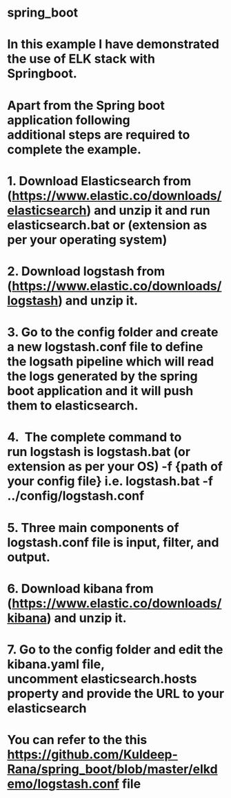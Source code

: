 # spring_boot
# In this example I have demonstrated the use of ELK stack with Springboot. 


# Apart from the Spring boot application following additional steps are required to complete the example. 

# 1. Download Elasticsearch from (https://www.elastic.co/downloads/elasticsearch) and unzip it and run elasticsearch.bat or (extension as per your operating system)

# 2. Download logstash from (https://www.elastic.co/downloads/logstash) and unzip it.
# 3. Go to the config folder and create a new logstash.conf file to define the logsath pipeline which will read the logs generated by the spring boot application and it will push them to elasticsearch.
# 4.  The complete command to run logstash is logstash.bat (or extension as per your OS) -f {path of your config file} i.e. logstash.bat -f ../config/logstash.conf
# 5. Three main components of logstash.conf file is input, filter, and output. 
# 6. Download kibana from (https://www.elastic.co/downloads/kibana) and unzip it. 
# 7. Go to the config folder and edit the kibana.yaml file, uncomment elasticsearch.hosts property and provide the URL to your elasticsearch

# You can refer to the this https://github.com/Kuldeep-Rana/spring_boot/blob/master/elkdemo/logstash.conf file 
